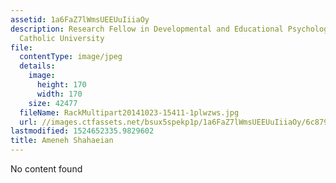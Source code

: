 ```yaml
---
assetid: 1a6FaZ7lWmsUEEUuIiiaOy
description: Research Fellow in Developmental and Educational Psychology, Australian
  Catholic University
file:
  contentType: image/jpeg
  details:
    image:
      height: 170
      width: 170
    size: 42477
  fileName: RackMultipart20141023-15411-1plwzws.jpg
  url: //images.ctfassets.net/bsux5spekp1p/1a6FaZ7lWmsUEEUuIiiaOy/6c87902d05521289a28e02eaf759c184/RackMultipart20141023-15411-1plwzws.jpg
lastmodified: 1524652335.9829602
title: Ameneh Shahaeian
---
```

No content found